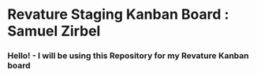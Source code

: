 # Revature Staging Kanban Board : Samuel Zirbel

### Hello! - I will be using this Repository for my Revature Kanban board

